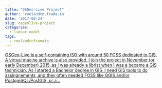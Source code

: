 ```yaml
---
title: "OSGeo-Live Project"
author: 'roelandtn.frama.io'
date: '2017-08-24'
slug: osgeolive-project
categories:
  - linear-model
tags:
  - roelandtnframaio
---
```


[OSGeo-Live is a self-containing ISO with around 50 FOSS dedicated to GIS. A virtual macine archive is also provided. I join the project in November (or early December) 2015, as I was already a librist when I was a became a GIS technician. As I started a Bachelor degree in GIS, I need GIS tools to do assingnements, and they often needed FOSS like QGIS and/or PostgreSQL/PostGIS, or a...<click to read more>](https://roelandtn.frama.io/post/osgeoliveproject/)

